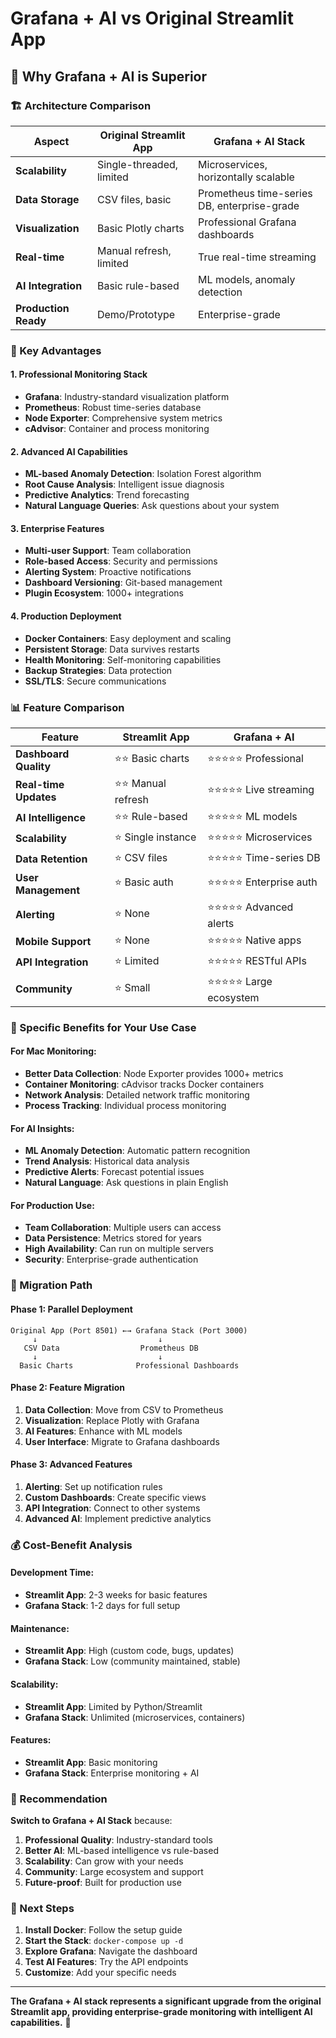 # Grafana + AI vs Original Streamlit App

## 🎯 **Why Grafana + AI is Superior**

### **🏗️ Architecture Comparison**

| Aspect | Original Streamlit App | Grafana + AI Stack |
|--------|----------------------|-------------------|
| **Scalability** | Single-threaded, limited | Microservices, horizontally scalable |
| **Data Storage** | CSV files, basic | Prometheus time-series DB, enterprise-grade |
| **Visualization** | Basic Plotly charts | Professional Grafana dashboards |
| **Real-time** | Manual refresh, limited | True real-time streaming |
| **AI Integration** | Basic rule-based | ML models, anomaly detection |
| **Production Ready** | Demo/Prototype | Enterprise-grade |

### **🚀 Key Advantages**

#### **1. Professional Monitoring Stack**
- **Grafana**: Industry-standard visualization platform
- **Prometheus**: Robust time-series database
- **Node Exporter**: Comprehensive system metrics
- **cAdvisor**: Container and process monitoring

#### **2. Advanced AI Capabilities**
- **ML-based Anomaly Detection**: Isolation Forest algorithm
- **Root Cause Analysis**: Intelligent issue diagnosis
- **Predictive Analytics**: Trend forecasting
- **Natural Language Queries**: Ask questions about your system

#### **3. Enterprise Features**
- **Multi-user Support**: Team collaboration
- **Role-based Access**: Security and permissions
- **Alerting System**: Proactive notifications
- **Dashboard Versioning**: Git-based management
- **Plugin Ecosystem**: 1000+ integrations

#### **4. Production Deployment**
- **Docker Containers**: Easy deployment and scaling
- **Persistent Storage**: Data survives restarts
- **Health Monitoring**: Self-monitoring capabilities
- **Backup Strategies**: Data protection
- **SSL/TLS**: Secure communications

### **📊 Feature Comparison**

| Feature | Streamlit App | Grafana + AI |
|---------|---------------|--------------|
| **Dashboard Quality** | ⭐⭐ Basic charts | ⭐⭐⭐⭐⭐ Professional |
| **Real-time Updates** | ⭐⭐ Manual refresh | ⭐⭐⭐⭐⭐ Live streaming |
| **AI Intelligence** | ⭐⭐ Rule-based | ⭐⭐⭐⭐⭐ ML models |
| **Scalability** | ⭐ Single instance | ⭐⭐⭐⭐⭐ Microservices |
| **Data Retention** | ⭐ CSV files | ⭐⭐⭐⭐⭐ Time-series DB |
| **User Management** | ⭐ Basic auth | ⭐⭐⭐⭐⭐ Enterprise auth |
| **Alerting** | ⭐ None | ⭐⭐⭐⭐⭐ Advanced alerts |
| **Mobile Support** | ⭐ None | ⭐⭐⭐⭐⭐ Native apps |
| **API Integration** | ⭐ Limited | ⭐⭐⭐⭐⭐ RESTful APIs |
| **Community** | ⭐ Small | ⭐⭐⭐⭐⭐ Large ecosystem |

### **🎯 Specific Benefits for Your Use Case**

#### **For Mac Monitoring:**
- **Better Data Collection**: Node Exporter provides 1000+ metrics
- **Container Monitoring**: cAdvisor tracks Docker containers
- **Network Analysis**: Detailed network traffic monitoring
- **Process Tracking**: Individual process monitoring

#### **For AI Insights:**
- **ML Anomaly Detection**: Automatic pattern recognition
- **Trend Analysis**: Historical data analysis
- **Predictive Alerts**: Forecast potential issues
- **Natural Language**: Ask questions in plain English

#### **For Production Use:**
- **Team Collaboration**: Multiple users can access
- **Data Persistence**: Metrics stored for years
- **High Availability**: Can run on multiple servers
- **Security**: Enterprise-grade authentication

### **🔄 Migration Path**

#### **Phase 1: Parallel Deployment**
```
Original App (Port 8501) ←→ Grafana Stack (Port 3000)
     ↓                           ↓
   CSV Data                  Prometheus DB
     ↓                           ↓
  Basic Charts              Professional Dashboards
```

#### **Phase 2: Feature Migration**
1. **Data Collection**: Move from CSV to Prometheus
2. **Visualization**: Replace Plotly with Grafana
3. **AI Features**: Enhance with ML models
4. **User Interface**: Migrate to Grafana dashboards

#### **Phase 3: Advanced Features**
1. **Alerting**: Set up notification rules
2. **Custom Dashboards**: Create specific views
3. **API Integration**: Connect to other systems
4. **Advanced AI**: Implement predictive analytics

### **💰 Cost-Benefit Analysis**

#### **Development Time:**
- **Streamlit App**: 2-3 weeks for basic features
- **Grafana Stack**: 1-2 days for full setup

#### **Maintenance:**
- **Streamlit App**: High (custom code, bugs, updates)
- **Grafana Stack**: Low (community maintained, stable)

#### **Scalability:**
- **Streamlit App**: Limited by Python/Streamlit
- **Grafana Stack**: Unlimited (microservices, containers)

#### **Features:**
- **Streamlit App**: Basic monitoring
- **Grafana Stack**: Enterprise monitoring + AI

### **🎯 Recommendation**

**Switch to Grafana + AI Stack** because:

1. **Professional Quality**: Industry-standard tools
2. **Better AI**: ML-based intelligence vs rule-based
3. **Scalability**: Can grow with your needs
4. **Community**: Large ecosystem and support
5. **Future-proof**: Built for production use

### **🚀 Next Steps**

1. **Install Docker**: Follow the setup guide
2. **Start the Stack**: `docker-compose up -d`
3. **Explore Grafana**: Navigate the dashboard
4. **Test AI Features**: Try the API endpoints
5. **Customize**: Add your specific needs

---

**The Grafana + AI stack represents a significant upgrade from the original Streamlit app, providing enterprise-grade monitoring with intelligent AI capabilities.** 🎉 